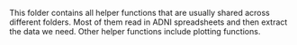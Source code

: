 This folder contains all helper functions that are usually shared across different folders. Most of them read in ADNI spreadsheets and then extract the data we need. Other helper functions include plotting functions.
